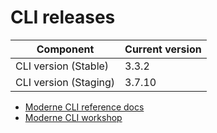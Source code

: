 # CLI releases

| Component             | Current version |
| --------------------- | --------------- |
| CLI version (Stable)  | 3.3.2           |
| CLI version (Staging) | 3.7.10           |

* [Moderne CLI reference docs](../user-documentation/moderne-cli/cli-reference.md)
* [Moderne CLI workshop](../user-documentation/workshops/moderne-cli-exercise.md)
